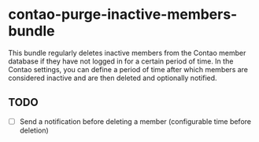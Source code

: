 # contao-purge-inactive-members-bundle

This bundle regularly deletes inactive members from the Contao member database if they have not logged in for a certain period of time.
In the Contao settings, you can define a period of time after which members are considered inactive and are then deleted and optionally notified.

## TODO
- [ ] Send a notification before deleting a member (configurable time before deletion)